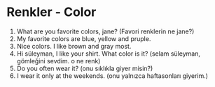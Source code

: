 # Renkler - Color

1. What are you favorite colors, jane? (Favori renklerin ne jane?)
2. My favorite colors are blue, yellow and pruple.
3. Nice colors. I like brown and gray most.
4. Hi süleyman, I like your shirt. What color is it? (selam süleyman, gömleğini sevdim. o ne renk)
5. Do you often wear it? (onu sıklıkla giyer misin?)
6. I wear it only at the weekends. (onu yalnızca haftasonları giyerim.)

